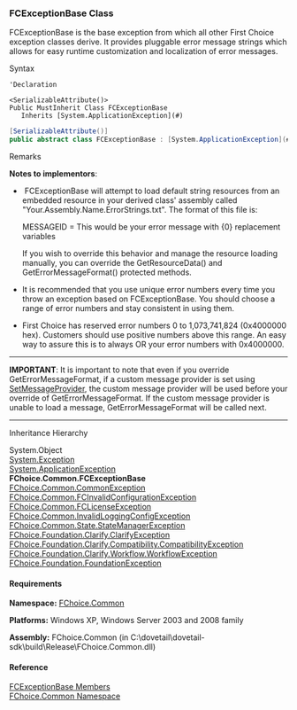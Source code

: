 ﻿### FCExceptionBase Class

FCExceptionBase is the base exception from which all other First Choice exception classes derive. It provides pluggable error message strings which allows for easy runtime customization and localization of error messages.

Syntax

```vbnet
'Declaration

<SerializableAttribute()>
Public MustInherit Class FCExceptionBase 
   Inherits [System.ApplicationException](#)
```

```csharp
[SerializableAttribute()]
public abstract class FCExceptionBase : [System.ApplicationException](#) 
```

Remarks

**Notes to implementors**: 

*    FCExceptionBase will attempt to load default string resources from an embedded resource in your derived class' assembly called "Your.Assembly.Name.ErrorStrings.txt". The format of this file is:  
      
    MESSAGEID = This would be your error message with {0} replacement variables  
      
    If you wish to override this behavior and manage the resource loading manually, you can override the GetResourceData() and GetErrorMessageFormat() protected methods.
*   It is recommended that you use unique error numbers every time you throw an exception based on FCExceptionBase. You should choose a range of error numbers and stay consistent in using them.
*   First Choice has reserved error numbers 0 to 1,073,741,824 (0x4000000 hex). Customers should use positive numbers above this range. An easy way to assure this is to always OR your error numbers with 0x4000000.

* * *

**IMPORTANT**: It is important to note that even if you override GetErrorMessageFormat, if a custom message provider is set using [SetMessageProvider](FChoice.Common~FChoice.Common.FCExceptionBase~SetMessageProvider.md), the custom message provider will be used before your override of GetErrorMessageFormat. If the custom message provider is unable to load a message, GetErrorMessageFormat will be called next.

* * *

Inheritance Hierarchy

System.Object  
[System.Exception](#)  
[System.ApplicationException](#)  
**FChoice.Common.FCExceptionBase**  
[FChoice.Common.CommonException](FChoice.Common~FChoice.Common.CommonException.md)  
[FChoice.Common.FCInvalidConfigurationException](FChoice.Common~FChoice.Common.FCInvalidConfigurationException.md)  
[FChoice.Common.FCLicenseException](FChoice.Common~FChoice.Common.FCLicenseException.md)  
[FChoice.Common.InvalidLoggingConfigException](FChoice.Common~FChoice.Common.InvalidLoggingConfigException.md)  
[FChoice.Common.State.StateManagerException](FChoice.Common~FChoice.Common.State.StateManagerException.md)  
[FChoice.Foundation.Clarify.ClarifyException](fcSDK~FChoice.Foundation.Clarify.ClarifyException.md)  
[FChoice.Foundation.Clarify.Compatibility.CompatibilityException](FChoice.Foundation.Clarify.Compatibility~FChoice.Foundation.Clarify.Compatibility.CompatibilityException.md)  
[FChoice.Foundation.Clarify.Workflow.WorkflowException](fcSDK~FChoice.Foundation.Clarify.Workflow.WorkflowException.md)  
[FChoice.Foundation.FoundationException](fcSDK~FChoice.Foundation.FoundationException.md)  

#### Requirements

**Namespace:** [FChoice.Common](FChoice.Common~FChoice.Common_namespace.md)

**Platforms:** Windows XP, Windows Server 2003 and 2008 family

**Assembly:** FChoice.Common (in C:\\dovetail\\dovetail-sdk\\build\\Release\\FChoice.Common.dll)

#### Reference

[FCExceptionBase Members](FChoice.Common~FChoice.Common.FCExceptionBase_members.md)  
[FChoice.Common Namespace](FChoice.Common~FChoice.Common_namespace.md)